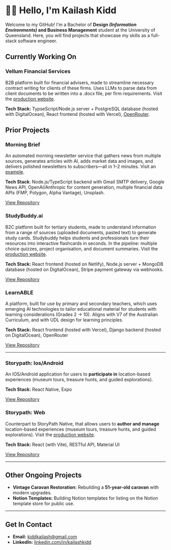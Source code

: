 # 👋🏽 Hello, I'm Kailash Kidd

Welcome to my GitHub! I'm a Bachelor of **Design *(Information Environments)* and Business Management** student at the University of Queensland. Here, you will find projects that showcase my skills as a full-stack software  engineer.

## Currently Working On
### **Vellum Financial Services**
B2B platform built for financial advisers, made to streamline necessary contract writing for clients of these firms. Uses LLMs to parse data from client documents to be written into a .docx file, per firm requirements. Visit the [production website](https://vellum-iota.vercel.app/). 

**Tech Stack:** TypseScript/Node.js server + PostgreSQL database (hosted with DigitalOcean), React frontend (hosted with Vercel), [OpenRouter](https://openrouter.ai/).

## Prior Projects 
### **Morning Brief**
An automated morning newsletter service that gathers news from multiple sources, generates articles with AI, adds market data and images, and delivers polished newsletters to subscribers—all in 1–2 minutes. Visit an [example](https://morning-brief-66541p5d1-kailashs-projects-1ccb175a.vercel.app/example/newsletter-categorized-preview-2025-09-09T08-27-08).

**Tech Stack**: Node.js/TypeScript backend with Gmail SMTP delivery, Google News API, OpenAI/Anthropic for content generation, multiple financial data APIs (FMP, Polygon, Alpha Vantage), Unsplash.

[View Repository](https://github.com/KiddKailash/MorningBrief)
  
### **StudyBuddy.ai**
B2C platform built for tertiary students, made to understand information from a range of sources (uploaded documents, pasted text) to generate study cards. Studybuddy helps students and professionals turn their resources into interactive flashcards in seconds. In the pipeline: multiple choice quizzes, project organisation, and document summaries. Visit the [production website](https://clipcard.netlify.app/landing-page?lng=en).

**Tech Stack:** React frontend (hosted on Netlify), Node.js server + MongoDB database (hosted on DigitalOcean), Stripe payment gateway via webhooks.

[View Repository](https://github.com/KiddKailash/StudyBuddy/tree/develop)

### **LearnABLE**
A platform, built for use by primary and secondary teachers, which uses emerging AI technologies to tailor educational material for students with learning considerations (Grades 2 -> 10). Aligns with V7 of the Australian Curriculum, and with UDL design for learning principles. 

**Tech Stack:** React frontend (hosted with Vercel), Django backend (hosted on DigitalOcean), OpenRouter

[View Repository](https://github.com/KiddKailash/LearnABLE)

---

### **Storypath: Ios/Android**  
An IOS/Android application for users to **participate in** location-based experiences (museum tours, treasure hunts, and guided explorations).

**Tech Stack:** React Native, Expo

[View Repository](https://github.com/KiddKailash/StoryPath---Native)

### **Storypath: Web**  
Counterpart to StoryPath Native, that allows users to **author and manage** location-based experiences (museum tours, treasure hunts, and guided explorations). Visit the [production website](https://storypath.netlify.app/).

**Tech Stack:** React (with Vite), RESTful API, Material UI

[View Repository](https://github.com/KiddKailash/StoryPath---Web.git)

---

## Other Ongoing Projects  
- **Vintage Caravan Restoration:** Rebuilding a **51-year-old caravan** with modern upgrades.  
- **Notion Templates:** Building Notion templates for listing on the Notion template store for public use.

---

## Get In Contact
- **Email:** kiddkailash@gmail.com  
- **LinkedIn:** [linkedin.com/in/kailashkidd](https://www.linkedin.com/in/kailash-kidd-2979b3331/)  

